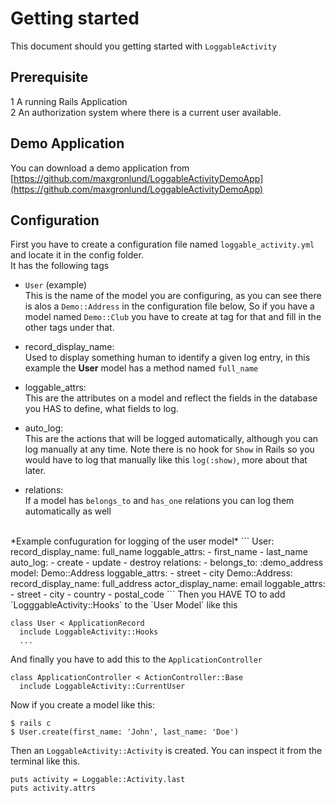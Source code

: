 # Getting started 
This document should you getting started with `LoggableActivity`

## Prerequisite
1 A running Rails Application<br/>
2 An authorization system where there is a current user available.

## Demo Application
You can download a demo application from<br/>
[https://github.com/maxgronlund/LoggableActivityDemoApp](https://github.com/maxgronlund/LoggableActivityDemoApp)

## Configuration
First you have to create a configuration file named `loggable_activity.yml` and locate it in the config folder.<br/>
It has the following tags
- `User` (example)<br>
This is the name of the model you are configuring, as you can see there is alos a `Demo::Address` in the configuration file below, So if you have a model named `Demo::Club` you have to create at tag for that and fill in the other tags under that.
- record_display_name: <br>
Used to display something human to identify a given log entry, in this example the  **User** model has a method named `full_name`

- loggable_attrs:<br/>
This are the attributes on a model and reflect the fields in  the database you HAS to define, what fields to log.

- auto_log:<br/>
This are the actions that will be logged automatically, although you can log manually at any time.
Note there is no hook for `Show` in Rails so you would have to log that manually like this `log(:show)`, more about that later.

- relations:<br/>
If a model has `belongs_to` and `has_one` relations you can log them automatically as well<br>
<br/>
*Example confuguration for logging of the user model*
```
User: 
  record_display_name: full_name
  loggable_attrs: 
    - first_name
    - last_name 
  auto_log:
    - create
    - update
    - destroy
  relations:
    - belongs_to: :demo_address
      model: Demo::Address
      loggable_attrs:
        - street
        - city
Demo::Address: 
  record_display_name: full_address
  actor_display_name: email
  loggable_attrs:
    - street
    - city
    - country
    - postal_code
```
Then you HAVE TO to add `LogggableActivity::Hooks` to the `User Model` like this

```
class User < ApplicationRecord
  include LoggableActivity::Hooks
  ...
```

And finally you have to add this to the `ApplicationController`
```
class ApplicationController < ActionController::Base
  include LoggableActivity::CurrentUser
```

Now if you create a model like this:
```
$ rails c
$ User.create(first_name: 'John', last_name: 'Doe')
```

Then an `LoggableActivity::Activity` is created. You can inspect it from the terminal like this.
```
puts activity = Loggable::Activity.last
puts activity.attrs
```
